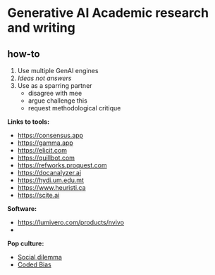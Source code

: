 # Generative AI Academic research and writing 
## how-to
1. Use multiple GenAI engines
2. *Ideas not answers*
3. Use as a sparring partner
   - disagree with mee
   - argue challenge this
   - request methodological critique   

**Links to tools:**
- https://consensus.app
- https://gamma.app
- https://elicit.com
- https://quillbot.com
- https://refworks.proquest.com
- https://docanalyzer.ai
- https://hydi.um.edu.mt
- https://www.heuristi.ca
- https://scite.ai

**Software:**
- https://lumivero.com/products/nvivo
- 

  
**Pop culture:**
- [Social dilemma](https://www.netflix.com/mt/title/81254224)
- [Coded Bias](https://www.netflix.com/mt/title/81328723)
